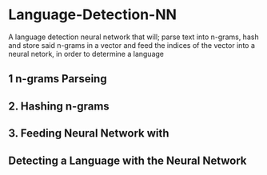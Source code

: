 # Language-Detection-NN
A language detection neural network that will; parse text into n-grams, hash and store said n-grams in a vector and feed the indices of the vector into a neural netork, in order to determine a language

## 1 n-grams Parseing

## 2. Hashing n-grams

## 3. Feeding Neural Network with 

## Detecting a Language with the Neural Network
